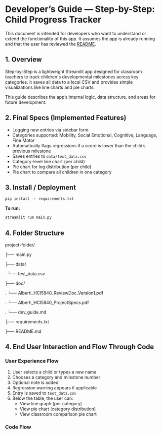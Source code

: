 # Developer’s Guide — Step-by-Step: Child Progress Tracker

This document is intended for developers who want to understand or extend the functionality of this app. It assumes the app is already running and that the user has reviewed the [README](../README.md).


## 1. Overview

Step-by-Step is a lightweight Streamlit app designed for classroom teachers to track children's developmental milestones across key categories. It saves all data to a local CSV and provides simple visualizations like line charts and pie charts.

This guide describes the app’s internal logic, data structure, and areas for future development.


## 2. Final Specs (Implemented Features)

- Logging new entries via sidebar form
- Categories supported: Mobility, Social Emotional, Cognitive, Language, Fine Motor
- Automatically flags regressions if a score is lower than the child’s previous milestone
- Saves entries to `data/test_data.csv`
- Category-level line chart (per child)
- Pie chart for log distribution (per child)
- Pie chart to compare all children in one category


## 3. Install / Deployment 
```bash
pip install -r requirements.txt
```
**To run:**
```bash
streamlit run main.py
```

## 4. Folder Structure

project-folder/

├── main.py

├── data/

.   └── test_data.csv

├── doc/

.   └── Alberti_HCI5840_ReviewDoc_Version1.pdf

.   └── Alberti_HCI5840_ProjectSpecs.pdf

.   └── dev_guide.md

├── requirements.txt

├── README.md

## 4. End User Interaction and Flow Through Code

### User Experience Flow

1. User selects a child or types a new name  
2. Chooses a category and milestone number  
3. Optional note is added  
4. Regression warning appears if applicable  
5. Entry is saved to `test_data.csv`  
6. Below the table, the user can:
   - View line graph (per category)
   - View pie chart (category distribution)
   - View classroom comparison pie chart

### Code Flow
